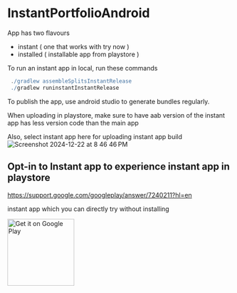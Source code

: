 # InstantPortfolioAndroid

App has two flavours 

- instant ( one that works with try now )
- installed ( installable app from playstore )


To run an instant app in local, run these commands

```groovy
 ./gradlew assembleSplitsInstantRelease
 ./gradlew runinstantInstantRelease
```

To publish the app, use android studio to generate bundles regularly. 

When uploading in playstore, make sure to have aab version of the instant app has less version code than the main app 


Also, select instant app here for uploading instant app build
![Screenshot 2024-12-22 at 8 46 46 PM](https://github.com/user-attachments/assets/ded71000-f7e3-46f5-8c53-2ac837b9b372)




## Opt-in to Instant app to experience instant app in playstore
https://support.google.com/googleplay/answer/7240211?hl=en

instant app which you can directly try without installing

<a href='https://play.google.com/store/apps/details?id=com.prudhvir3ddy.portfolio'><img alt='Get it on Google Play' src='https://play.google.com/intl/en_us/badges/images/generic/en_badge_web_generic.png' width = "150px"/></a>
